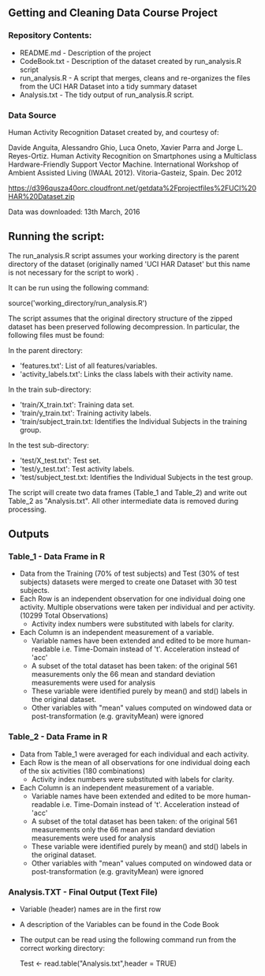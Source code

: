 ## Getting and Cleaning Data Course Project

### Repository Contents:
* README.md - Description of the project
* CodeBook.txt - Description of the dataset created by run_analysis.R script
* run_analysis.R - A script that merges, cleans and re-organizes the files from the UCI HAR Dataset into a tidy summary dataset
* Analysis.txt - The tidy output of run_analysis.R script. 

### Data Source

Human Activity Recognition Dataset created by, and courtesy of:

Davide Anguita, Alessandro Ghio, Luca Oneto, Xavier Parra and Jorge L. Reyes-Ortiz. 
Human Activity Recognition on Smartphones using a Multiclass Hardware-Friendly Support Vector Machine. International Workshop of Ambient Assisted Living (IWAAL 2012). 
Vitoria-Gasteiz, Spain. Dec 2012

https://d396qusza40orc.cloudfront.net/getdata%2Fprojectfiles%2FUCI%20HAR%20Dataset.zip

Data was downloaded: 13th March, 2016

## Running the script:

The run_analysis.R script assumes your working directory is the parent directory of the dataset (originally named 'UCI HAR Dataset' but this name is not necessary for the script to work) .

It can be run using the following command:

source('working_directory/run_analysis.R')

The script assumes that the original directory structure of the zipped dataset has been preserved following decompression.  In particular, the following files must be found:

In the parent directory:
* 'features.txt': List of all features/variables.
* 'activity_labels.txt': Links the class labels with their activity name.

In the train sub-directory:
* 'train/X_train.txt': Training data set.
* 'train/y_train.txt': Training activity labels.
* 'train/subject_train.txt: Identifies the Individual Subjects in the training group.

In the test sub-directory:
* 'test/X_test.txt': Test set.
* 'test/y_test.txt': Test activity labels.
* 'test/subject_test.txt: Identifies the Individual Subjects in the test group.

The script will create two data frames (Table_1 and Table_2) and write out Table_2 as "Analysis.txt".  All other intermediate data is removed during processing.

## Outputs

### Table_1 - Data Frame in R
* Data from the Training (70% of test subjects) and Test (30% of test subjects) datasets were merged to create one Dataset with 30 test subjects.
* Each Row is an independent observation for one individual doing one activity. Multiple observations were taken per individual and per activity. (10299 Total Observations)
	* Activity index numbers were substituted with labels for clarity.
* Each Column is an independent measurement of a variable.
	* Variable names have been extended and edited to be more human-readable i.e. Time-Domain instead of 't'. Acceleration instead of 'acc' 
	* A subset of the total dataset has been taken: of the original 561 measurements only the 66 mean and standard deviation measurements were used for analysis
	* These variable were identified purely by mean() and std() labels in the original dataset. 
	* Other variables with "mean" values computed on windowed data or post-transformation (e.g. gravityMean) were ignored

### Table_2 - Data Frame in R
* Data from Table_1 were averaged for each individual and each activity.
* Each Row is the mean of all observations for one individual doing each of the six activities (180 combinations)
	* Activity index numbers were substituted with labels for clarity.
* Each Column is an independent measurement of a variable.
	* Variable names have been extended and edited to be more human-readable i.e. Time-Domain instead of 't'. Acceleration instead of 'acc' 
	* A subset of the total dataset has been taken: of the original 561 measurements only the 66 mean and standard deviation measurements were used for analysis
	* These variable were identified purely by mean() and std() labels in the original dataset. 
	* Other variables with "mean" values computed on windowed data or post-transformation (e.g. gravityMean) were ignored

### Analysis.TXT - Final Output (Text File)
* Variable (header) names are in the first row
* A description of the Variables can be found in the Code Book
* The output can be read using the following command run from the correct working directory:

	Test <- read.table("Analysis.txt",header = TRUE)